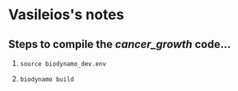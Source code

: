 # Vasileios's notes

## Steps to compile the *cancer_growth* code...

1. `source biodynamo_dev.env`

2. `biodynamo build`
